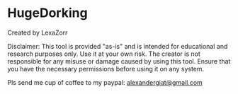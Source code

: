 # HugeDorking
Created by LexaZorr

Disclaimer: This tool is provided "as-is" and is intended for educational and research purposes only. Use it at your own risk. The creator is not responsible for any misuse or damage caused by using this tool. Ensure that you have the necessary permissions before using it on any system.

Pls send me cup of coffee to my paypal: alexandergiat@gmail.com
